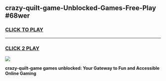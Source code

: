
## crazy-quilt-game-Unblocked-Games-Free-Play #68wer
<h3>
<a href="https://us.freeplayer.one?title=crazy-quilt-game&ref=9M">CLICK TO PLAY</a></h3>
<hr>

<h3>
<a href="https://us.freeplayer.one?title=crazy-quilt-game&ref=9M">CLICK 2 PLAY</a>
  
</h3>

<a href="https://us.freeplayer.one?title=crazy-quilt-game&ref=9M"><img src="https://clearcache.store/games.png"></a>


**crazy-quilt-game games unblocked: Your Gateway to Fun and Accessible Online Gaming**

